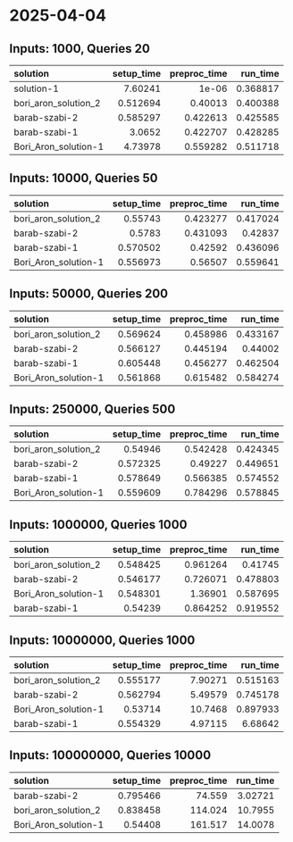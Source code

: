 # 2025-04-04

## Inputs: 1000, Queries 20

| solution             |   setup_time |   preproc_time |   run_time |
|:---------------------|-------------:|---------------:|-----------:|
| solution-1           |     7.60241  |       1e-06    |   0.368817 |
| bori_aron_solution_2 |     0.512694 |       0.40013  |   0.400388 |
| barab-szabi-2        |     0.585297 |       0.422613 |   0.425585 |
| barab-szabi-1        |     3.0652   |       0.422707 |   0.428285 |
| Bori_Aron_solution-1 |     4.73978  |       0.559282 |   0.511718 |

## Inputs: 10000, Queries 50

| solution             |   setup_time |   preproc_time |   run_time |
|:---------------------|-------------:|---------------:|-----------:|
| bori_aron_solution_2 |     0.55743  |       0.423277 |   0.417024 |
| barab-szabi-2        |     0.5783   |       0.431093 |   0.42837  |
| barab-szabi-1        |     0.570502 |       0.42592  |   0.436096 |
| Bori_Aron_solution-1 |     0.556973 |       0.56507  |   0.559641 |

## Inputs: 50000, Queries 200

| solution             |   setup_time |   preproc_time |   run_time |
|:---------------------|-------------:|---------------:|-----------:|
| bori_aron_solution_2 |     0.569624 |       0.458986 |   0.433167 |
| barab-szabi-2        |     0.566127 |       0.445194 |   0.44002  |
| barab-szabi-1        |     0.605448 |       0.456277 |   0.462504 |
| Bori_Aron_solution-1 |     0.561868 |       0.615482 |   0.584274 |

## Inputs: 250000, Queries 500

| solution             |   setup_time |   preproc_time |   run_time |
|:---------------------|-------------:|---------------:|-----------:|
| bori_aron_solution_2 |     0.54946  |       0.542428 |   0.424345 |
| barab-szabi-2        |     0.572325 |       0.49227  |   0.449651 |
| barab-szabi-1        |     0.578649 |       0.566385 |   0.574552 |
| Bori_Aron_solution-1 |     0.559609 |       0.784296 |   0.578845 |

## Inputs: 1000000, Queries 1000

| solution             |   setup_time |   preproc_time |   run_time |
|:---------------------|-------------:|---------------:|-----------:|
| bori_aron_solution_2 |     0.548425 |       0.961264 |   0.41745  |
| barab-szabi-2        |     0.546177 |       0.726071 |   0.478803 |
| Bori_Aron_solution-1 |     0.548301 |       1.36901  |   0.587695 |
| barab-szabi-1        |     0.54239  |       0.864252 |   0.919552 |

## Inputs: 10000000, Queries 1000

| solution             |   setup_time |   preproc_time |   run_time |
|:---------------------|-------------:|---------------:|-----------:|
| bori_aron_solution_2 |     0.555177 |        7.90271 |   0.515163 |
| barab-szabi-2        |     0.562794 |        5.49579 |   0.745178 |
| Bori_Aron_solution-1 |     0.53714  |       10.7468  |   0.897933 |
| barab-szabi-1        |     0.554329 |        4.97115 |   6.68642  |

## Inputs: 100000000, Queries 10000

| solution             |   setup_time |   preproc_time |   run_time |
|:---------------------|-------------:|---------------:|-----------:|
| barab-szabi-2        |     0.795466 |         74.559 |    3.02721 |
| bori_aron_solution_2 |     0.838458 |        114.024 |   10.7955  |
| Bori_Aron_solution-1 |     0.54408  |        161.517 |   14.0078  |